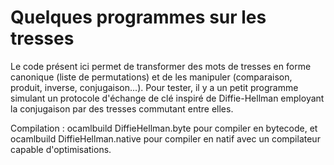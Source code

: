 Quelques programmes sur les tresses
===================================

Le code présent ici permet de transformer des mots de tresses en forme canonique (liste de
permutations) et de les manipuler (comparaison, produit, inverse, conjugaison...).
Pour tester, il y a un petit programme simulant un protocole d'échange de clé
inspiré de Diffie-Hellman employant la conjugaison par des tresses commutant entre elles.

Compilation :
    ocamlbuild DiffieHellman.byte
pour compiler en bytecode, et
    ocamlbuild DiffieHellman.native
pour compiler en natif avec un compilateur capable d'optimisations.
